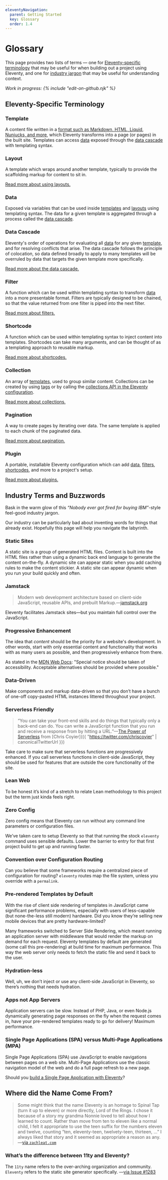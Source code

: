 ```yaml
---
eleventyNavigation:
  parent: Getting Started
  key: Glossary
  order: 1.4
---
```


# Glossary

This page provides two lists of terms — one for [Eleventy-specific terminology](#eleventy-specific-terminology) that may be useful for when building out a project using Eleventy, and one for [industry jargon](#industry-terms-and-buzzwords) that may be useful for understanding context.

_Work in progress: {% include "edit-on-github.njk" %}_

## Eleventy-Specific Terminology

### Template

A content file written in a [format such as Markdown, HTML, Liquid, Nunjucks, and more](/docs/languages/), which Eleventy transforms into a page (or pages) in the built site. Templates can access [data](#data) exposed through the [data cascade](#data-cascade) with templating syntax.

### Layout

A template which wraps around another template, typically to provide the scaffolding markup for content to sit in.

[Read more about using layouts.](/docs/layouts/)

### Data

Exposed via variables that can be used inside [templates](#template) and [layouts](#layout) using templating syntax. The data for a given template is aggregated through a process called the [data cascade](#data-cascade).

### Data Cascade

Eleventy's order of operations for evaluating all [data](#data) for any given [template](#template), and for resolving conflicts that arise. The data cascade follows the principle of colocation, so data defined broadly to apply to many templates will be overruled by data that targets the given template more specifically.

[Read more about the data cascade.](/docs/data-cascade/)

### Filter

A function which can be used within templating syntax to transform [data](#data) into a more presentable format. Filters are typically designed to be chained, so that the value returned from one filter is piped into the next filter.

[Read more about filters.](/docs/filters/)

### Shortcode

A function which can be used within templating syntax to inject content into templates. Shortcodes can take many arguments, and can be thought of as a templating approach to reusable markup.

[Read more about shortcodes.](/docs/shortcodes/)

### Collection

An array of [templates](#template), used to group similar content. Collections can be created by using [tags](/docs/collections/#tag-syntax) or by calling the [collections API in the Eleventy configuration](/docs/collections/#advanced-custom-filtering-and-sorting).

[Read more about collections.](/docs/collections/)

### Pagination

A way to create pages by iterating over data. The same template is applied to each chunk of the paginated data.

[Read more about pagination.](/docs/pagination/)

### Plugin

A portable, installable Eleventy configuration which can add [data](#data), [filters](#filter), [shortcodes](#shortcode), and more to a project's setup.

[Read more about plugins.](/docs/plugins/)

## Industry Terms and Buzzwords

Bask in the warm glow of this _“Nobody ever got fired for buying IBM”_-style feel-good industry jargon.

Our industry can be particularly bad about inventing words for things that already exist. Hopefully this page will help you navigate the labyrinth.

### Static Sites

A static site is a group of generated HTML files. Content is built into the HTML files rather than using a dynamic back end language to generate the content on-the-fly. A dynamic site can appear static when you add caching rules to make the content stickier. A static site can appear dynamic when you run your build quickly and often.

### Jamstack

> Modern web development architecture based on client-side JavaScript, reusable APIs, and prebuilt Markup.—[jamstack.org](https://jamstack.org/)

Eleventy facilitates Jamstack sites—but you maintain full control over the JavaScript.

### Progressive Enhancement

<!-- You’re safe here. But a static site generator that is Progressive Enhancement friendly is only the beginning. -->

The idea that _content_ should be the priority for a website's development. In other words, start with only essential content and functionality that works with as many users as possible, and then progressively enhance from there.

As stated in the [MDN Web Docs](https://developer.mozilla.org/en-US/docs/Glossary/Progressive_Enhancement): "Special notice should be taken of accessibility. Acceptable alternatives should be provided where possible."

### Data-Driven

Make components and markup data-driven so that you don’t have a bunch of one-off copy-pasted HTML instances littered throughout your project.

### Serverless Friendly

> “You can take your front-end skills and do things that typically only a back-end can do. You can write a JavaScript function that you run and receive a response from by hitting a URL.”—[The Power of Serverless](https://serverless.css-tricks.com/) from [Chris Coyier]({{ "https://twitter.com/chriscoyier" | canonicalTwitterUrl }})

Take care to make sure that <span class="buzzword">serverless</span> functions are <span class="buzzword">progressively enhanced</span>. If you call <span class="buzzword">serverless</span> functions in client-side JavaScript, they should be used for features that are outside the core functionality of the site.

### Lean Web

To be honest it’s kind of a stretch to relate Lean methodology to this project but the term just kinda feels right.

### Zero Config

Zero config means that Eleventy can run without any command line parameters or configuration files.

We’ve taken care to setup Eleventy so that that running the stock `eleventy` command uses sensible defaults. Lower the barrier to entry for that first project build to get up and running faster.

### Convention over Configuration Routing

Can you believe that some frameworks require a centralized piece of configuration for routing? `eleventy` routes map the file system, unless you override with a `permalink`.

### Pre-rendered Templates by Default

With the rise of client side rendering of templates in JavaScript came significant performance problems, especially with users of less-capable (but none-the-less still modern) hardware. Did you know they’re selling new mobile devices that are pretty hardware-limited?

Many frameworks switched to Server Side Rendering, which meant running an application server with middleware that would render the markup on demand for each request. Eleventy templates by default are generated (some call this pre-rendering) at build time for maximum performance. This way the web server only needs to fetch the static file and send it back to the user.

### Hydration-less

Well, uh, we don’t inject or use any client-side JavaScript in Eleventy, so there’s nothing that needs hydration.

### Apps not App Servers

Application servers can be slow. Instead of PHP, Java, or even Node.js dynamically generating page responses on the fly when the request comes in, have your pre-rendered templates ready to go for delivery! Maximum performance.

### Single Page Applications (SPA) versus Multi-Page Applications (MPA)

Single Page Applications (SPA) use JavaScript to enable navigations between pages on a web site. Multi-Page Applications use the classic navigation model of the web and do a full page refresh to a new page.

Should you [build a Single Page Application with Eleventy](/docs/single-page-applications/)?

## Where did the Name Come From?

> Some might think that the name Eleventy is an homage to Spinal Tap (turn it up to eleven) or more directly, Lord of the Rings. I chose it because of a story my grandma Nonnie loved to tell about how I learned to count. Rather than move from ten to eleven like a normal child, I felt it appropriate to use the teen suffix for the numbers eleven and twelve, counting “ten, eleventy-teen, twelvety-teen, thirteen, …” I always liked that story and it seemed as appropriate a reason as any.—[via `zachleat.com`](https://www.zachleat.com/web/eleventy-birthday/#project-naming)

### What’s the difference between 11ty and Eleventy?

The `11ty` name refers to the over-arching organization and community. `Eleventy` refers to the static site generator specifically. —[via Issue #1283](https://github.com/11ty/eleventy/issues/1283#issuecomment-656708009)